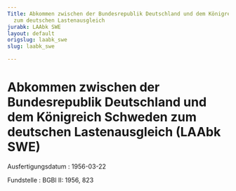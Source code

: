 ```yaml
---
Title: Abkommen zwischen der Bundesrepublik Deutschland und dem Königreich Schweden
  zum deutschen Lastenausgleich
jurabk: LAAbk SWE
layout: default
origslug: laabk_swe
slug: laabk_swe

---
```


# Abkommen zwischen der Bundesrepublik Deutschland und dem Königreich Schweden zum deutschen Lastenausgleich (LAAbk SWE)

Ausfertigungsdatum
:   1956-03-22

Fundstelle
:   BGBl II: 1956, 823

